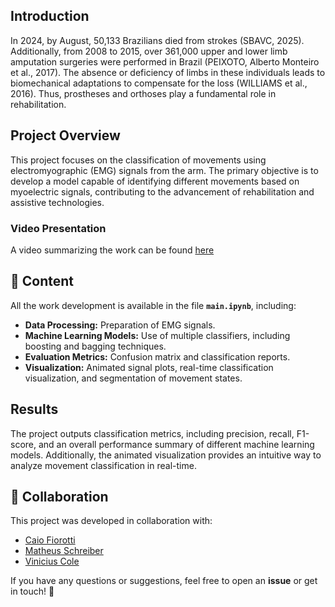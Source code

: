 ## Introduction

In 2024, by August, 50,133 Brazilians died from strokes (SBAVC, 2025). Additionally, from 2008 to 2015, over 361,000 upper and lower limb amputation surgeries were performed in Brazil (PEIXOTO, Alberto Monteiro et al., 2017). The absence or deficiency of limbs in these individuals leads to biomechanical adaptations to compensate for the loss (WILLIAMS et al., 2016). Thus, prostheses and orthoses play a fundamental role in rehabilitation.

## Project Overview

This project focuses on the classification of movements using electromyographic (EMG) signals from the arm. The primary objective is to develop a model capable of identifying different movements based on myoelectric signals, contributing to the advancement of rehabilitation and assistive technologies.

### Video Presentation

A video summarizing the work can be found [here](https://drive.google.com/file/d/12EW5_T6KFY85m31tm1gMMkhxrX2OrLaB/view?usp=sharing)

## 📂 Content

All the work development is available in the file **`main.ipynb`**, including:
- **Data Processing:** Preparation of EMG signals.
- **Machine Learning Models:** Use of multiple classifiers, including boosting and bagging techniques.  
- **Evaluation Metrics:** Confusion matrix and classification reports.  
- **Visualization:** Animated signal plots, real-time classification visualization, and segmentation of movement states.

## Results

The project outputs classification metrics, including precision, recall, F1-score, and an overall performance summary of different machine learning models. Additionally, the animated visualization provides an intuitive way to analyze movement classification in real-time.

## 🤝 Collaboration

This project was developed in collaboration with:

- [Caio Fiorotti](https://github.com/fiorotticaio)  
- [Matheus Schreiber](https://github.com/matheusschreiber)  
- [Vinicius Cole](https://github.com/viniciuscole)  

If you have any questions or suggestions, feel free to open an **issue** or get in touch! 🚀